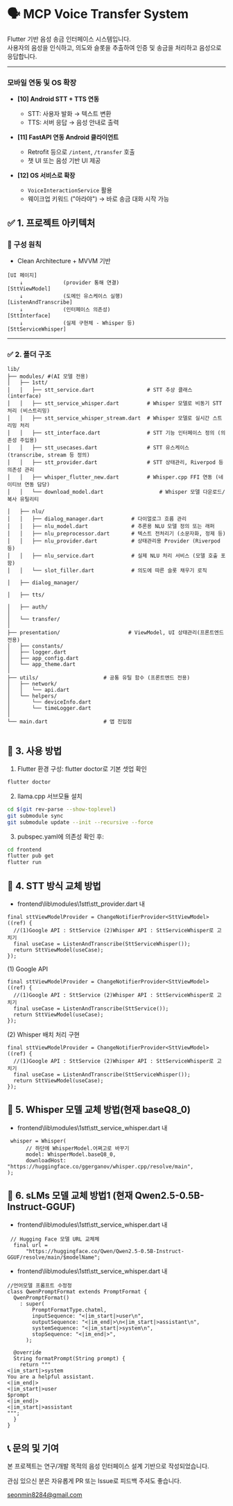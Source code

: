 # 🗣️ MCP Voice Transfer System

Flutter 기반 음성 송금 인터페이스 시스템입니다.  
사용자의 음성을 인식하고, 의도와 슬롯을 추출하여 인증 및 송금을 처리하고 음성으로 응답합니다.

---

### 모바일 연동 및 OS 확장

- **[10] Android STT + TTS 연동**

  - STT: 사용자 발화 → 텍스트 변환
  - TTS: 서버 응답 → 음성 안내로 출력

- **[11] FastAPI 연동 Android 클라이언트**

  - Retrofit 등으로 `/intent`, `/transfer` 호출
  - 챗 UI 또는 음성 기반 UI 제공

- **[12] OS 서비스로 확장**
  - `VoiceInteractionService` 활용
  - 웨이크업 키워드 ("아라야") → 바로 송금 대화 시작 가능

## ✅ 1. 프로젝트 아키텍처

### 🎯 구성 원칙

- Clean Architecture + MVVM 기반

```
[UI 페이지]
    ↓             (provider 통해 연결)
[SttViewModel]
    ↓             (도메인 유스케이스 실행)
[ListenAndTranscribe]
    ↓             (인터페이스 의존성)
[SttInterface]
    ↓             (실제 구현체 - Whisper 등)
[SttServiceWhisper]
```

---

### ✅ 2. 폴더 구조

```
lib/
├── modules/ #(AI 모델 전용)
│   ├── 1stt/
│   │   ├── stt_service.dart                 # STT 추상 클래스 (interface)
│   │   ├── stt_service_whisper.dart         # Whisper 모델로 비동기 STT 처리 (비스트리밍)
│   │   ├── stt_service_whisper_stream.dart  # Whisper 모델로 실시간 스트리밍 처리
│   │   ├── stt_interface.dart               # STT 기능 인터페이스 정의 (의존성 주입용)
│   │   ├── stt_usecases.dart                # STT 유스케이스 (transcribe, stream 등 정의)
│   │   ├── stt_provider.dart                # STT 상태관리, Riverpod 등 의존성 관리
│   │   ├── whisper_flutter_new.dart         # Whisper.cpp FFI 연동 (네이티브 연동 담당)
│   │   └── download_model.dart                  # Whisper 모델 다운로드/복사 유틸리티

│   ├── nlu/
│   │   ├── dialog_manager.dart         # 다이얼로그 흐름 관리
│   │   ├── nlu_model.dart              # 추론용 NLU 모델 정의 또는 래퍼
│   │   ├── nlu_preprocessor.dart       # 텍스트 전처리기 (소문자화, 정제 등)
│   │   ├── nlu_provider.dart           # 상태관리용 Provider (Riverpod 등)
│   │   ├── nlu_service.dart            # 실제 NLU 처리 서비스 (모델 호출 포함)
│   │   └── slot_filler.dart            # 의도에 따른 슬롯 채우기 로직

│   ├── dialog_manager/

│   ├── tts/

│   ├── auth/
│
│   └── transfer/
│
├── presentation/                      # ViewModel, UI 상태관리(프론트엔드 전용)
│   ├── constants/
│   ├── logger.dart
│   ├── app_config.dart
│   └── app_theme.dart
│
├── utils/                     # 공통 유틸 함수 (프론트엔드 전용)
│   ├── network/
│   │   └── api.dart
│   └── helpers/
│       └── deviceInfo.dart
│       └── timeLogger.dart
│
└── main.dart                  # 앱 진입점


```

## 📂 3. 사용 방법

1. Flutter 환경 구성: flutter doctor로 기본 셋업 확인

```bash
flutter doctor
```

2. llama.cpp 서브모듈 설치

```bash
cd $(git rev-parse --show-toplevel)
git submodule sync
git submodule update --init --recursive --force
```

3. pubspec.yaml에 의존성 확인 후:

```bash
cd frontend
flutter pub get
flutter run
```

## 📂 4. STT 방식 교체 방법

- frontend\lib\modules\1stt\stt_provider.dart 내

```
final sttViewModelProvider = ChangeNotifierProvider<SttViewModel>((ref) {
  //(1)Google API : SttService (2)Whisper API : SttServiceWhisper로 고치기
  final useCase = ListenAndTranscribe(SttServiceWhisper());
  return SttViewModel(useCase);
});
```

(1) Google API

```
final sttViewModelProvider = ChangeNotifierProvider<SttViewModel>((ref) {
  //(1)Google API : SttService (2)Whisper API : SttServiceWhisper로 고치기
  final useCase = ListenAndTranscribe(SttService());
  return SttViewModel(useCase);
});
```

(2) Whisper 배치 처리 구현

```
final sttViewModelProvider = ChangeNotifierProvider<SttViewModel>((ref) {
  //(1)Google API : SttService (2)Whisper API : SttServiceWhisper로 고치기
  final useCase = ListenAndTranscribe(SttServiceWhisper());
  return SttViewModel(useCase);
});
```

## 📂 5. Whisper 모델 교체 방법(현재 baseQ8_0)

- frontend\lib\modules\1stt\stt_service_whisper.dart 내

```
 whisper = Whisper(
      // 하단에 WhisperModel.어쩌고로 바꾸기
      model: WhisperModel.baseQ8_0,
      downloadHost: "https://huggingface.co/ggerganov/whisper.cpp/resolve/main",
);
```

## 📂 6. sLMs 모델 교체 방법1 (현재 Qwen2.5-0.5B-Instruct-GGUF)

- frontend\lib\modules\1stt\stt_service_whisper.dart 내

```
 // Hugging Face 모델 URL 교체체
  final url =
      "https://huggingface.co/Qwen/Qwen2.5-0.5B-Instruct-GGUF/resolve/main/$modelName";

```

- frontend\lib\modules\1stt\stt_service_whisper.dart 내

```
//언어모델 프롬프트 수정정
class QwenPromptFormat extends PromptFormat {
  QwenPromptFormat()
    : super(
        PromptFormatType.chatml,
        inputSequence: "<|im_start|>user\n",
        outputSequence: "<|im_end|>\n<|im_start|>assistant\n",
        systemSequence: "<|im_start|>system\n",
        stopSequence: "<|im_end|>",
      );

  @override
  String formatPrompt(String prompt) {
    return """
<|im_start|>system
You are a helpful assistant.
<|im_end|>
<|im_start|>user
$prompt
<|im_end|>
<|im_start|>assistant
""";
  }
}

```

## 📞 문의 및 기여

본 프로젝트는 연구/개발 목적의 음성 인터페이스 설계 기반으로 작성되었습니다.

관심 있으신 분은 자유롭게 PR 또는 Issue로 피드백 주셔도 좋습니다.

seonmin8284@gmail.com
